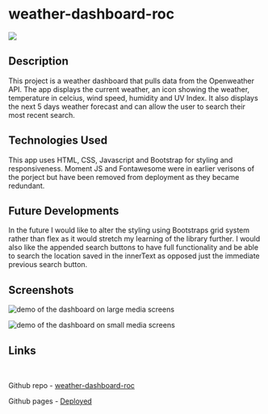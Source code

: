 # weather-dashboard-roc

<img src=https://img.shields.io/badge/License-MIT-orange.svg>

## Description
This project is a weather dashboard that pulls data from the Openweather API. The app displays the current weather, an icon showing the weather, temperature in celcius, wind speed, humidity and UV Index. It also displays the next 5 days weather forecast and can allow the user to search their most recent search.

## Technologies Used 
This app uses HTML, CSS, Javascript and Bootstrap for styling and responsiveness. Moment JS and Fontawesome were in earlier verisons of the porject but have been removed from deployment as they became redundant.

## Future Developments
In the future I would like to alter the styling using Bootstraps grid system rather than flex as it would stretch my learning of the library further. I would also like the appended search buttons to have full functionality and be able to search the location saved in the innerText as opposed just the immediate previous search button.

## Screenshots
![demo of the dashboard on large media screens](screenshots/demo-one.gif)
<br>

![demo of the dashboard on small media screens](screenshots/demo-two.gif)
<br>

## Links
<br>

Github repo - [weather-dashboard-roc](https://github.com/Ryocon/weather-dashboard-roc)
<br>

Github pages - [Deployed](https://ryocon.github.io/weather-dashboard-roc/)
